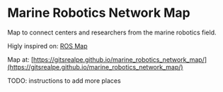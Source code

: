 # Marine Robotics Network Map
Map to connect centers and researchers from the marine robotics field.

Higly inspired on: [ROS Map](https://github.com/DLu/ros_map)

Map at: [https://gitsrealpe.github.io/marine_robotics_network_map/](https://gitsrealpe.github.io/marine_robotics_network_map/)

TODO: instructions to add more places